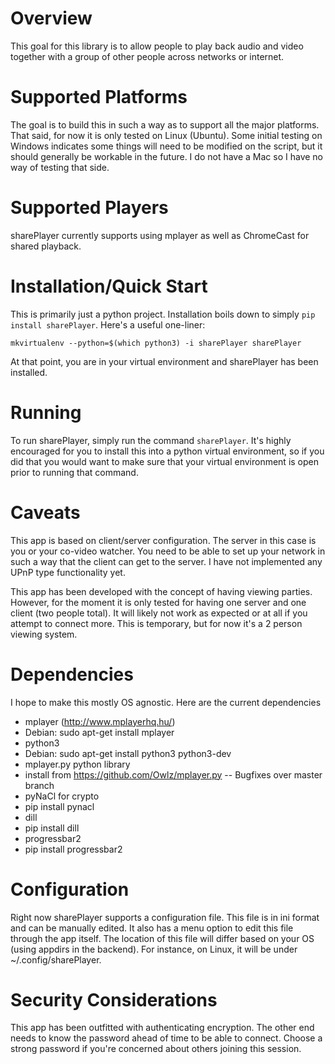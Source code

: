 # Overview
This goal for this library is to allow people to play back audio and video together with a group of other people across networks or internet.


# Supported Platforms
The goal is to build this in such a way as to support all the major platforms. That said, for now it is only tested on Linux (Ubuntu). Some initial testing on Windows indicates some things will need to be modified on the script, but it should generally be workable in the future. I do not have a Mac so I have no way of testing that side.

# Supported Players
sharePlayer currently supports using mplayer as well as ChromeCast for shared playback.


# Installation/Quick Start
This is primarily just a python project. Installation boils down to simply `pip install sharePlayer`. Here's a useful one-liner:

`mkvirtualenv --python=$(which python3) -i sharePlayer sharePlayer`

At that point, you are in your virtual environment and sharePlayer has been installed.

# Running
To run sharePlayer, simply run the command `sharePlayer`. It's highly encouraged for you to install this into a python virtual environment, so if you did that you would want to make sure that your virtual environment is open prior to running that command.

# Caveats
This app is based on client/server configuration. The server in this case is you or your co-video watcher. You need to be able to set up your network in such a way that the client can get to the server. I have not implemented any UPnP type functionality yet.

This app has been developed with the concept of having viewing parties. However, for the moment it is only tested for having one server and one client (two people total). It will likely not work as expected or at all if you attempt to connect more. This is temporary, but for now it's a 2 person viewing system.

# Dependencies
I hope to make this mostly OS agnostic. Here are the current dependencies
 - mplayer (http://www.mplayerhq.hu/)
  - Debian: sudo apt-get install mplayer
 - python3
  - Debian: sudo apt-get install python3 python3-dev
 - mplayer.py python library
  - install from https://github.com/Owlz/mplayer.py -- Bugfixes over master branch
 - pyNaCl for crypto
  - pip install pynacl
 - dill
  - pip install dill
 - progressbar2
  - pip install progressbar2

# Configuration
Right now sharePlayer supports a configuration file. This file is in ini format and can be manually edited. It also has a menu option to edit this file through the app itself. The location of this file will differ based on your OS (using appdirs in the backend). For instance, on Linux, it will be under ~/.config/sharePlayer.


# Security Considerations
This app has been outfitted with authenticating encryption. The other end needs to know the password ahead of time to be able to connect. Choose a strong password if you're concerned about others joining this session.


